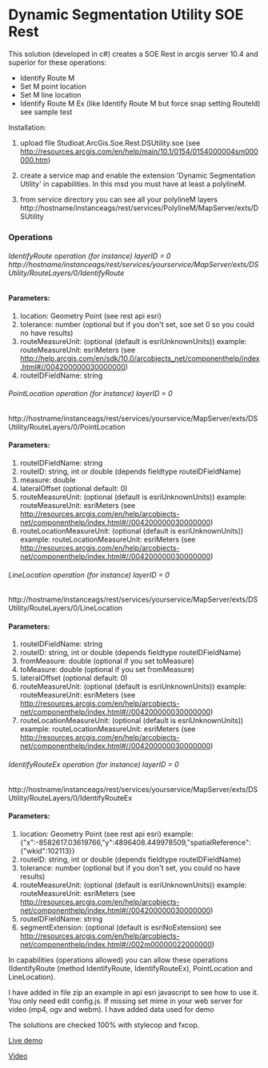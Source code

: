 ﻿# Dynamic Segmentation Utility SOE Rest


This solution (developed in c#) creates a SOE Rest in arcgis server 10.4 and superior for these operations:

- Identify Route M
- Set M point location
- Set M line location
- Identify Route M Ex (like Identify Route M but force snap setting RouteId) see sample test

Installation:
 
1. upload file Studioat.ArcGis.Soe.Rest.DSUtility.soe (see http://resources.arcgis.com/en/help/main/10.1/0154/0154000004sm000000.htm)

2. create a service map and enable the extension 'Dynamic Segmentation Utility' in capabilities. In this msd you must have at least a polylineM.

3. from service directory you can see all your polylineM layers http://hostname/instanceags/rest/services/PolylineM/MapServer/exts/DSUtility


### Operations

###### IdentifyRoute operation (for instance) layerID = 0 http://hostname/instanceags/rest/services/yourservice/MapServer/exts/DSUtility/RouteLayers/0/IdentifyRoute

#### Parameters:

1. location: Geometry Point (see rest api esri)
2. tolerance: number (optional but if you don't set, soe set 0 so you could no have results)
3. routeMeasureUnit:  (optional (default is esriUnknownUnits)) example: routeMeasureUnit: esriMeters (see http://help.arcgis.com/en/sdk/10.0/arcobjects_net/componenthelp/index.html#//004200000030000000)
4. routeIDFieldName: string


###### PointLocation operation (for instance) layerID = 0
http://hostname/instanceags/rest/services/yourservice/MapServer/exts/DSUtility/RouteLayers/0/PointLocation

#### Parameters:

1. routeIDFieldName: string
2. routeID: string, int or double (depends fieldtype routeIDFieldName)
3. measure: double
4. lateralOffset (optional default: 0)
5. routeMeasureUnit:  (optional (default is esriUnknownUnits))
example: routeMeasureUnit: esriMeters (see http://resources.arcgis.com/en/help/arcobjects-net/componenthelp/index.html#//004200000030000000)
6. routeLocationMeasureUnit:  (optional (default is esriUnknownUnits))
example: routeLocationMeasureUnit: esriMeters (see http://resources.arcgis.com/en/help/arcobjects-net/componenthelp/index.html#//004200000030000000)



###### LineLocation operation (for instance) layerID = 0
http://hostname/instanceags/rest/services/yourservice/MapServer/exts/DSUtility/RouteLayers/0/LineLocation

#### Parameters:

1. routeIDFieldName: string
2. routeID: string, int or double (depends fieldtype routeIDFieldName)
3. fromMeasure: double (optional if you set toMeasure)
4. toMeasure: double (optional if you set fromMeasure)
5. lateralOffset (optional default: 0)
6. routeMeasureUnit:  (optional (default is esriUnknownUnits))
example: routeMeasureUnit: esriMeters (see http://resources.arcgis.com/en/help/arcobjects-net/componenthelp/index.html#//004200000030000000)
7. routeLocationMeasureUnit:  (optional (default is esriUnknownUnits))
example: routeLocationMeasureUnit: esriMeters (see http://resources.arcgis.com/en/help/arcobjects-net/componenthelp/index.html#//004200000030000000)


###### IdentifyRouteEx operation (for instance) layerID = 0
http://hostname/instanceags/rest/services/yourservice/MapServer/exts/DSUtility/RouteLayers/0/IdentifyRouteEx

#### Parameters:

1. location: Geometry Point (see rest api esri)
example:
{"x":-8582617.03619766,"y":4896408.449978509,"spatialReference":{"wkid":102113}}
2. routeID: string, int or double (depends fieldtype routeIDFieldName)
3. tolerance: number (optional but if you don't set, you could no have results)
4. routeMeasureUnit:  (optional (default is esriUnknownUnits))
example: routeMeasureUnit: esriMeters (see http://resources.arcgis.com/en/help/arcobjects-net/componenthelp/index.html#//004200000030000000)
5. routeIDFieldName: string
6. segmentExtension: (optional (default is esriNoExtension) see http://resources.arcgis.com/en/help/arcobjects-net/componenthelp/index.html#//002m00000022000000)



In capabilities (operations allowed) you can allow these operations (IdentifyRoute (method IdentifyRoute, IdentifyRouteEx), PointLocation and LineLocation).

I have added in file zip an example in api esri javascript to see how to use it. You only need edit config.js. If missing set mime in your web server for video (mp4, ogv and webm).
I have added data used for demo

The solutions are checked 100% with stylecop and fxcop.


[Live demo](http://sit.sistemigis.it/Samples/DynamicSegmentation)

[Video](http://www.youtube.com/watch?v=z2SIF5sIii0)